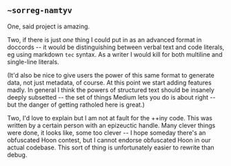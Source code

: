 ## `~sorreg-namtyv`
One, said project is amazing.

Two, if there is just *one* thing I could put in as an advanced format in doccords -- it would be distinguishing between verbal text and code literals, eg using markdown `tec` syntax.  As a writer I would kill for both multiline and single-line literals.  

(It'd also be nice to give users the power of this same format to generate data, not just metadata, of course.  At this point we start adding features madly.  In general I think the powers of structured text should be insanely deeply subsetted -- the set of things Medium lets you do is about right -- but the danger of getting ratholed here is great.)

Two, I'd love to explain but I am not at fault for the ++iny code.  This was written by a certain person with an epizeuctic handle.  Many clever things were done, it looks like, some too clever -- I hope someday there's an obfuscated Hoon contest, but I cannot endorse obfuscated Hoon in our actual codebase.  This sort of thing is unfortunately easier to rewrite than debug.